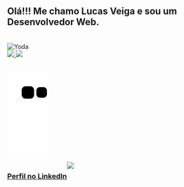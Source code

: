 ## Olá!!! Me chamo Lucas Veiga e sou um Desenvolvedor Web.


<br>
<img align="center" alt="Yoda" height="200" width="250" src="https://memegenerator.net/img/instances/67160702.jpg">
<br>
<div align="start">
  <a href="https://github.com/lucasveigaa">
  <img height="180em" src="https://github-readme-stats.vercel.app/api?username=lucasveigaa&show_icons=true&theme=dracula&include_all_commits=true&count_private=true"/>
  <img height="180em" src="https://github-readme-stats.vercel.app/api/top-langs/?username=lucasveigaa&layout=compact&langs_count=7&theme=dracula"/>
</div>
<div style="display: inline_block"><br>

</div>


  
  
![Snake animation](https://github.com/rafaballerini/rafaballerini/blob/output/github-contribution-grid-snake.svg)
 
<div style="display: flex">
    <h3>Perfil no LinkedIn</h3> 
    <a href="https://www.linkedin.com/in/lucas-veiga-643bb7214/" target="_blank"><img src="https://img.shields.io/badge/-LinkedIn-%230077B5?style=for-the-     badge&logo=linkedin&logoColor=white" target="_blank"></a>
</div>
